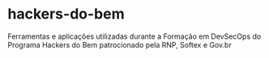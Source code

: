 # hackers-do-bem
Ferramentas e aplicações utilizadas durante a Formação em DevSecOps do Programa Hackers do Bem patrocionado pela RNP, Softex e Gov.br
